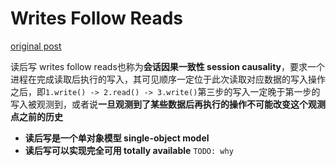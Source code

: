 # Writes Follow Reads

[original post](https://jepsen.io/consistency/models/writes-follow-reads)

读后写 writes follow reads也称为**会话因果一致性 session causality**，要求一个进程在完成读取后执行的写入，其可见顺序一定位于此次读取对应数据的写入操作之后，即`1.write() -> 2.read() -> 3.write()`第三步的写入一定晚于第一步的写入被观测到，或者说**一旦观测到了某些数据后再执行的操作不可能改变这个观测点之前的历史**

- **读后写是一个单对象模型 single-object model**
- **读后写可以实现完全可用 totally available**
  `TODO: why`
